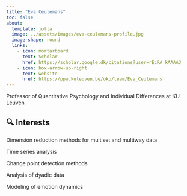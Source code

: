 ```yaml
---
title: "Eva Ceulemans"
toc: false
about:
  template: jolla
  image: ../assets/images/eva-ceulemans-profile.jpg
  image-shape: round
  links:
    - icon: mortarboard
      text: Scholar
      href: https://scholar.google.dk/citations?user=rEcRA_kAAAAJ
    - icon: box-arrow-up-right
      text: website
      href: https://ppw.kuleuven.be/okp/team/Eva_Ceulemans
---
```


Professor of Quantitative Psychology and Individual Differences at KU Leuven

## 🔍 Interests

Dimension reduction methods for multiset and multiway data

Time series analysis

Change point detection methods

Analysis of dyadic data

Modeling of emotion dynamics
